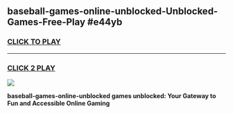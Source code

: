 
## baseball-games-online-unblocked-Unblocked-Games-Free-Play #e44yb
<h3>
<a href="https://us.freeplayer.one?title=baseball-games-online-unblocked&ref=9M">CLICK TO PLAY</a></h3>
<hr>

<h3>
<a href="https://us.freeplayer.one?title=baseball-games-online-unblocked&ref=9M">CLICK 2 PLAY</a>
  
</h3>

<a href="https://us.freeplayer.one?title=baseball-games-online-unblocked&ref=9M"><img src="https://clearcache.store/games.png"></a>


**baseball-games-online-unblocked games unblocked: Your Gateway to Fun and Accessible Online Gaming**
